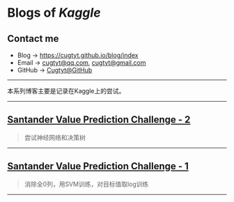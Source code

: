# **Blogs of *Kaggle***

## Contact me

* Blog -> <https://cugtyt.github.io/blog/index>
* Email -> <cugtyt@qq.com>, <cugtyt@gmail.com>
* GitHub -> [Cugtyt@GitHub](https://github.com/Cugtyt)

---

本系列博客主要是记录在Kaggle上的尝试。

---

## [**Santander Value Prediction Challenge - 2**](https://cugtyt.github.io/blog/kaggle/Santander-Value-Prediction-Challenge/1)

> 尝试神经网络和决策树

---

## [**Santander Value Prediction Challenge - 1**](https://cugtyt.github.io/blog/kaggle/Santander-Value-Prediction-Challenge/2)

> 消除全0列，用SVM训练，对目标值取log训练

---